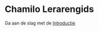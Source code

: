 Chamilo Lerarengids
===================

Ga aan de slag met de [Introductie](introduction/README.md)
